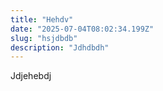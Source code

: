 ```yaml
---
title: "Hehdv"
date: "2025-07-04T08:02:34.199Z"
slug: "hsjdbdb"
description: "Jdhdbdh"
---
```


Jdjehebdj
